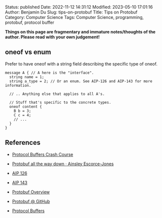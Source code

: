 Status: published
Date: 2022-11-12 14:31:12
Modified: 2023-05-10 17:01:16
Author: Benjamin Du
Slug: tips-on-protobuf
Title: Tips on Protobuf
Category: Computer Science
Tags: Computer Science, programming, protobuf, protocol buffer

**Things on this page are fragmentary and immature notes/thoughts of the author. Please read with your own judgement!**

## oneof vs enum

Prefer to have oneof with a string field describing the specific type of oneof.

    message A { // A here is the "interface".
      string name = 1;
      string a_type = 2; // Or an enum. See AIP-126 and AIP-143 for more information.

      // .. Anything else that applies to all A's.

      // Stuff that's specific to the concrete types.
      oneof content {
        B b = 3;
        C c = 4;
        // ...
      }
    }

## References

- [Protocol Buffers Crash Course](https://www.youtube.com/watch?v=46O73On0gyI&t=6s)

- [Protobuf all the way down · Ainsley Escorce-Jones](https://www.youtube.com/watch?v=4784u5PRc5o&list=PLXY4_qxp8fUfML_FrAJN-OPfvg2DiqtIk&index=7)

- [AIP 126](https://google.aip.dev/126)

- [AIP 143](https://google.aip.dev/143)

- [Protobuf Overview](https://developers.google.com/protocol-buffers/docs/overview)

- [Protobuf @ GitHub](https://github.com/protocolbuffers/protobuf) 

- [Protocol Buffers](https://developers.google.com/protocol-buffers/)
